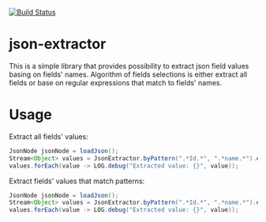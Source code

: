 [![Build Status](https://travis-ci.org/mareksoluch/json-extractor.svg?branch=master)](https://travis-ci.org/mareksoluch/json-extractor)

# json-extractor
This is a simple library that provides possibility to extract json field values basing on fields' names.
Algorithm of fields selections is either extract all fields or base on regular expressions that match to fields' names.

# Usage
Extract all fields' values:
```java
JsonNode jsonNode = loadJson();
Stream<Object> values = JsonExtractor.byPattern(".*Id.*", ".*name.*").extract(jsonNode);
values.forEach(value -> LOG.debug("Extracted value: {}", value));
```

Extract fields' values that match patterns:
```java
JsonNode jsonNode = loadJson();
Stream<Object> values = JsonExtractor.byPattern(".*Id.*", ".*name.*").extract(jsonNode);
values.forEach(value -> LOG.debug("Extracted value: {}", value));
```

